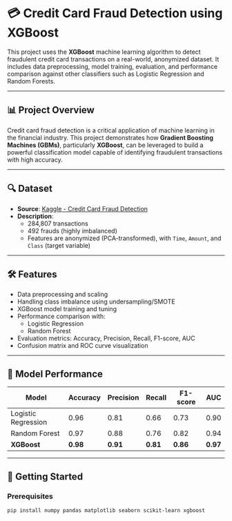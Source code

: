 # 💳 Credit Card Fraud Detection using XGBoost

This project uses the **XGBoost** machine learning algorithm to detect fraudulent credit card transactions on a real-world, anonymized dataset. It includes data preprocessing, model training, evaluation, and performance comparison against other classifiers such as Logistic Regression and Random Forests.

---

## 📊 Project Overview

Credit card fraud detection is a critical application of machine learning in the financial industry. This project demonstrates how **Gradient Boosting Machines (GBMs)**, particularly **XGBoost**, can be leveraged to build a powerful classification model capable of identifying fraudulent transactions with high accuracy.

---

## 🔍 Dataset

- **Source**: [Kaggle - Credit Card Fraud Detection](https://www.kaggle.com/mlg-ulb/creditcardfraud)
- **Description**:
  - 284,807 transactions
  - 492 frauds (highly imbalanced)
  - Features are anonymized (PCA-transformed), with `Time`, `Amount`, and `Class` (target variable)

---

## 🛠 Features

- Data preprocessing and scaling
- Handling class imbalance using undersampling/SMOTE
- XGBoost model training and tuning
- Performance comparison with:
  - Logistic Regression
  - Random Forest
- Evaluation metrics: Accuracy, Precision, Recall, F1-score, AUC
- Confusion matrix and ROC curve visualization

---

## 🧪 Model Performance

| Model               | Accuracy | Precision | Recall | F1-score | AUC     |
|--------------------|----------|-----------|--------|----------|---------|
| Logistic Regression| 0.96     | 0.81      | 0.66   | 0.73     | 0.90    |
| Random Forest       | 0.97     | 0.88      | 0.76   | 0.82     | 0.94    |
| **XGBoost**         | **0.98** | **0.91**  | **0.81** | **0.86** | **0.97** |

---

## 🚀 Getting Started

### Prerequisites

```bash
pip install numpy pandas matplotlib seaborn scikit-learn xgboost
